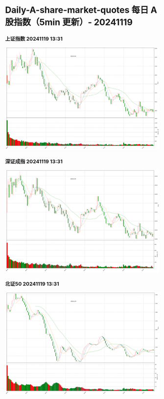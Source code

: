 
# Daily-A-share-market-quotes 每日 A 股指数（5min 更新）- 20241119

### 上证指数 20241119 13:31
![](./fig/2024/11/20241119-sh000001.png)

### 深证成指 20241119 13:31
![](./fig/2024/11/20241119-sz399001.png)

### 北证50 20241119 13:31
![](./fig/2024/11/20241119-bj899050.png)
